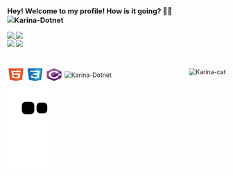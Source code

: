 

### Hey! Welcome to my profile! How is it going? 👋🥰<img align="center" alt="Karina-Dotnet" height="30" width="40" src="https://icongr.am/simple/buymeacoffee.svg?size=31&color=357eac&colored=false">


 <div>
  <a href="https://github.com/KarinaMCorreia">
  <img height="120em" src="https://github-readme-stats.vercel.app/api?username=KarinaMCorreia&show_icons=true&theme=dracula&include_all_commits=true&count_private=true"/>
  <img height="120em" src="https://github-readme-stats.vercel.app/api/top-langs/?username=KarinaMCorreia&layout=compact&langs_count=16&theme=dracula"/>
  
 <div>
  
<div>
  <a href = "mailto: ka.mendes.correia@gmail.com"><img src="https://img.shields.io/badge/-Gmail-%23EA4335?style=for-the-badge&logo=gmail&logoColor=white" target="_blank"></a>
  <a href="https://www.linkedin.com/in/karina-mendes-correia-a23301ba" target="_blank"><img src="https://img.shields.io/badge/-LinkedIn-%230077B5?style=for-the-badge&logo=linkedin&logoColor=white" target="_blank"></a>


 </div>
 
  ##
 <div style="display: inline_block"><br>
  <img align="center" alt="Karina-HTML"   height="30" width="40" src="https://raw.githubusercontent.com/devicons/devicon/master/icons/html5/html5-original.svg">
  <img align="center" alt="Karina-CSS"    height="30" width="40" src="https://raw.githubusercontent.com/devicons/devicon/master/icons/css3/css3-original.svg">
  <img align="center" alt="Karina-Csharp" height="30" width="40" src="https://raw.githubusercontent.com/devicons/devicon/master/icons/csharp/csharp-original.svg">
  <img align="center" alt="Karina-Dotnet" height="30" width="40" src="https://icongr.am/devicon/dot-net-original-wordmark.svg?size=59&color=6f446d.svg">
 
  <img align="right"  alt="Karina-cat" src="https://user-images.githubusercontent.com/31394730/116843767-4b8f9d00-abb7-11eb-831c-46e5c68a1270.gif">
  
  
 ![Snake animation](https://github.com/KarinaMCorreia/KarinaMCorreia/blob/output/github-contribution-grid-snake.svg)

  
 </div>

  
    



 

